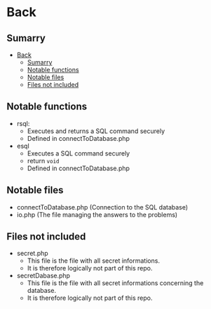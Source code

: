 # Back
## Sumarry
- [Back](#back)
  - [Sumarry](#sumarry)
  - [Notable functions](#notable-functions)
  - [Notable files](#notable-files)
  - [Files not included](#files-not-included)

## Notable functions
- rsql: 
  - Executes and returns a SQL command securely
  - Defined in connectToDatabase.php
- esql
  - Executes a SQL command securely
  - return `void`
  - Defined in connectToDatabase.php

## Notable files
- connectToDatabase.php (Connection to the SQL database)
- io.php (The file managing the answers to the problems)

## Files not included
- secret.php
  - This file is the file with all secret informations.
  - It is therefore logically not part of this repo.
- secretDabase.php
  - This file is the file with all secret informations concerning the database.
  - It is therefore logically not part of this repo.